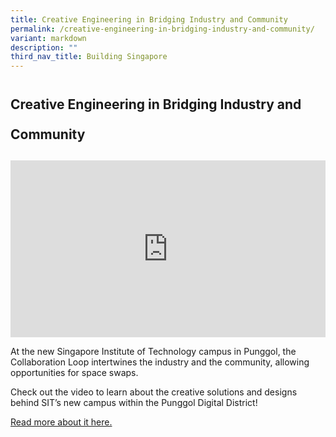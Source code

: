 ```yaml
---
title: Creative Engineering in Bridging Industry and Community
permalink: /creative-engineering-in-bridging-industry-and-community/
variant: markdown
description: ""
third_nav_title: Building Singapore
---
```

<h2 style="line-height: 3rem;">Creative Engineering in Bridging Industry and Community</h2>
<p></p>
<div style="position: relative; width: 100%; padding-bottom: 56.2%;">
    <iframe style="position: absolute; width: 100%; height: 100%;" allowfullscreen="true" frameborder="0" src="https://www.youtube.com/embed/jPVUFVg15Cs?si=h0_IaHTDDrF4fTf7&amp;rel=0"></iframe>
</div>
<p>At the new Singapore Institute of Technology campus in Punggol, the Collaboration Loop intertwines the industry and the community, allowing opportunities for space swaps.</p>
<p>Check out the video to learn about the creative solutions and designs behind SIT’s new campus within the Punggol Digital District!</p>
<p><a href="https://www.straitstimes.com/singapore/creative-engineering-giant-2km-loop-bridges-new-sit-university-campus-industry-punggol-building-and-construction-authority" rel="noopener noreferrer nofollow" target="_blank">Read more about it here.</a></p>